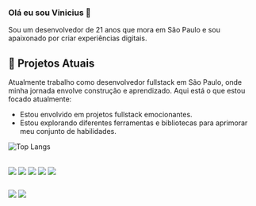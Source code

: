 ### Olá eu sou Vinicius 👋 

Sou um desenvolvedor de 21 anos que mora em São Paulo e sou apaixonado por criar experiências digitais.


## 🔭 Projetos Atuais

Atualmente trabalho como desenvolvedor fullstack em São Paulo, onde minha jornada envolve construção e aprendizado. Aqui está o que estou focado atualmente:

- Estou envolvido em projetos fullstack emocionantes.
- Estou explorando diferentes ferramentas e bibliotecas para aprimorar meu conjunto de habilidades.

![Top Langs](https://github-readme-stats.vercel.app/api/top-langs/?username=ViniciusOnii&layout=compact)

<div style="display: inline_block"><br>
  <img align="center"src="https://img.shields.io/badge/.NET-5C2D91?style=for-the-badge&logo=.net&logoColor=white  ">
  <img align="center"   src="https://img.shields.io/badge/Bootstrap-563D7C?style=for-the-badge&logo=bootstrap&logoColor=white">
  <img align="center"   src="https://img.shields.io/badge/HTML5-E34F26?style=for-the-badge&logo=html5&logoColor=whit">
  <img align="center"   src="https://img.shields.io/badge/CSS3-1572B6?style=for-the-badge&logo=css3&logoColor=white">
  <img align="center"   src="https://img.shields.io/badge/MySQL-00000F?style=for-the-badge&logo=mysql&logoColor=white">
</div>
  
  ##
 
<div> 
  
  <a href = "mailto:antonio.vinixd60@gmail.com"><img src="https://img.shields.io/badge/-Gmail-%23333?style=for-the-badge&logo=gmail&logoColor=white" target="_blank"></a>
  <a href="www.linkedin.com/in/antonio-oni" target="_blank"><img src="https://img.shields.io/badge/-LinkedIn-%230077B5?style=for-the-badge&logo=linkedin&logoColor=white" target="_blank"></a> 
  
</div>
